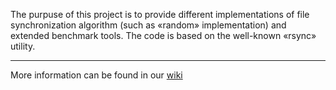 The purpuse of this project is to provide different implementations of file synchronization algorithm (such as «random» implementation) and extended benchmark tools. The code is based on the well-known «rsync» utility.

---

More information can be found in our [wiki](http://code.google.com/p/varsync/wiki/MainPage)